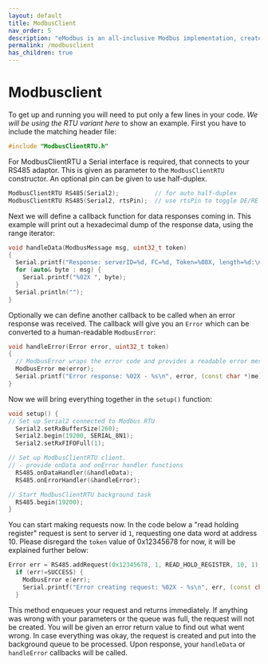 ```yaml
---
layout: default
title: ModbusClient
nav_order: 5
description: "eModbus is an all-inclusive Modbus implementation, created for ESP32 and Arduino"
permalink: /modbusclient
has_children: true
---
```


# Modbusclient

To get up and running you will need to put only a few lines in your code. *We will be using the RTU variant here* to show an example.
First you have to include the matching header file:

```cpp
#include "ModbusClientRTU.h"
```

For ModbusClientRTU a Serial interface is required, that connects to your RS485 adaptor. This is given as parameter to the `ModbusClientRTU` constructor. An optional pin can be given to use half-duplex.

```cpp
ModbusClientRTU RS485(Serial2);          // for auto half-duplex
ModbusClientRTU RS485(Serial2, rtsPin);  // use rtsPin to toggle DE/RE in half-duplex
```

Next we will define a callback function for data responses coming in. This example will print out a hexadecimal dump of the response data, using the range iterator:

```cpp
void handleData(ModbusMessage msg, uint32_t token) 
{
  Serial.printf("Response: serverID=%d, FC=%d, Token=%08X, length=%d:\n", msg.getServerID(), msg.getFunctionCode(), token, msg.size());
  for (auto& byte : msg) {
    Serial.printf("%02X ", byte);
  }
  Serial.println("");
}
```

Optionally we can define another callback to be called when an error response was received. The callback will give you an `Error` which can be converted to a human-readable `ModbusError`:

```cpp
void handleError(Error error, uint32_t token) 
{
  // ModbusError wraps the error code and provides a readable error message for it
  ModbusError me(error);
  Serial.printf("Error response: %02X - %s\n", error, (const char *)me);
}
```

Now we will bring everything together in the `setup()` function:

```cpp
void setup() {
// Set up Serial2 connected to Modbus RTU
  Serial2.setRxBufferSize(260);
  Serial2.begin(19200, SERIAL_8N1);
  Serial2.setRxFIFOFull(1);

// Set up ModbusClientRTU client.
// - provide onData and onError handler functions
  RS485.onDataHandler(&handleData);
  RS485.onErrorHandler(&handleError);

// Start ModbusClientRTU background task
  RS485.begin(19200);
}
```

You can start making requests now. In the code below a "read holding register" request is sent to server id `1`, requesting one data word at address 10. Please disregard the `token` value of 0x12345678 for now, it will be explained further below:

```cpp
Error err = RS485.addRequest(0x12345678, 1, READ_HOLD_REGISTER, 10, 1);
  if (err!=SUCCESS) {
    ModbusError e(err);
    Serial.printf("Error creating request: %02X - %s\n", err, (const char *)e);
  }
```

This method enqueues your request and returns immediately. If anything was wrong with your parameters or the queue was full, the request will not be created. You will be given an error return value to find out what went wrong.
In case everything was okay, the request is created and put into the background queue to be processed. Upon response, your `handleData` or `handleError` callbacks will be called.
